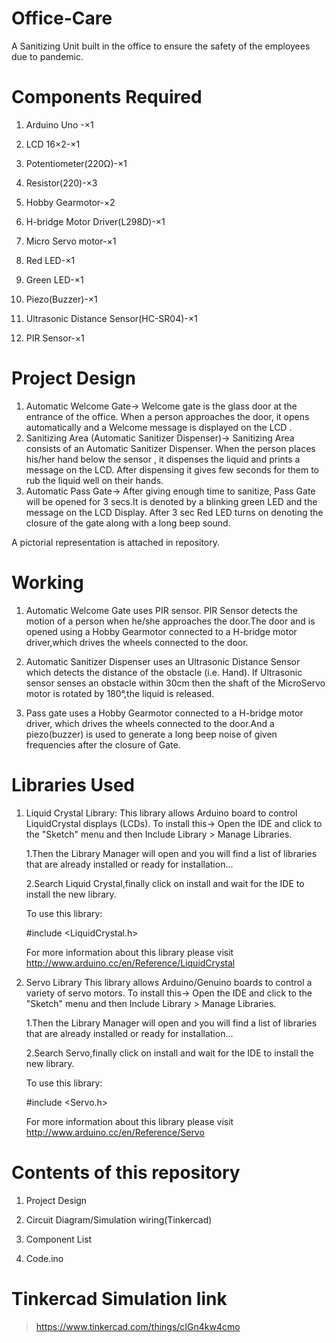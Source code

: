 # Office-Care
A Sanitizing Unit built in the office to ensure the safety of the employees due to pandemic.
# Components Required
   1. Arduino Uno -×1
   
   2. LCD 16×2-×1
   
   3. Potentiometer(220Ω)-×1
   
   4. Resistor(220)-×3
   
   5. Hobby Gearmotor-×2
   
   6. H-bridge Motor Driver(L298D)-×1
   
   7. Micro Servo motor-×1
   
   8. Red LED-×1
   
   9. Green LED-×1
   
  10. Piezo(Buzzer)-×1
  
  11. Ultrasonic Distance Sensor(HC-SR04)-×1 
  
  12. PIR Sensor-×1

#  Project Design

1.	Automatic Welcome Gate->
         Welcome gate is the glass door at the entrance of the office. When a person approaches the door, it opens automatically and a  Welcome message is displayed on the LCD . 
2.	Sanitizing Area (Automatic Sanitizer Dispenser)->
         Sanitizing Area consists of an Automatic Sanitizer Dispenser. When the person places his/her hand below the sensor , it dispenses the liquid and prints a                        message on the LCD. After dispensing it gives few seconds for them to rub the liquid well on their hands. 
3.	Automatic Pass Gate->
         After giving enough time to sanitize, Pass Gate will be opened for 3 secs.It is denoted by a blinking green LED and the message on the LCD Display. After 3 sec Red              LED turns on denoting the closure of the gate along with a long beep sound.

A pictorial representation is attached in repository.
#  Working
  1.  Automatic Welcome Gate uses PIR sensor. PIR Sensor detects the motion of a person when he/she approaches the door.The door and is opened using a Hobby Gearmotor connected       to a H-bridge motor driver,which drives the wheels connected to the door.
  
  2.  Automatic Sanitizer Dispenser uses an Ultrasonic Distance Sensor which detects the distance of the obstacle (i.e. Hand). If Ultrasonic sensor senses an obstacle within           30cm then the shaft of the MicroServo motor is rotated by 180°,the liquid is released.
  
  3.  Pass gate uses a Hobby Gearmotor connected to a H-bridge motor driver, which drives the wheels connected to the door.And a piezo(buzzer) is used to generate a long beep         noise of given frequencies after the closure of Gate.
# Libraries Used
  1) Liquid Crystal Library:
     This library allows Arduino board to control LiquidCrystal displays (LCDs).
     To install this->
     Open the IDE and click to the "Sketch" menu and then Include Library > Manage Libraries.
     
        1.Then the Library Manager will open and you will find a list of libraries that are already installed or ready for installation...
	
        2.Search Liquid Crystal,finally click on install and wait for the IDE to install the new library.
	
      To use this library:
    
        #include <LiquidCrystal.h>
       
     For more information about this library please visit http://www.arduino.cc/en/Reference/LiquidCrystal
   2) Servo Library
      This library allows Arduino/Genuino boards to control a variety of servo motors.
      To install this->
      Open the IDE and click to the "Sketch" menu and then Include Library > Manage Libraries.
     
        1.Then the Library Manager will open and you will find a list of libraries that are already installed or ready for installation...
	
        2.Search Servo,finally click on install and wait for the IDE to install the new library.
	
       To use this library:
        
	  #include <Servo.h>
	  
       For more information about this library please visit http://www.arduino.cc/en/Reference/Servo
       
      
#  Contents of this repository
1. Project Design 

2. Circuit Diagram/Simulation wiring(Tinkercad)

3. Component List

4. Code.ino

# Tinkercad Simulation link
   > https://www.tinkercad.com/things/cIGn4kw4cmo

 

	       

